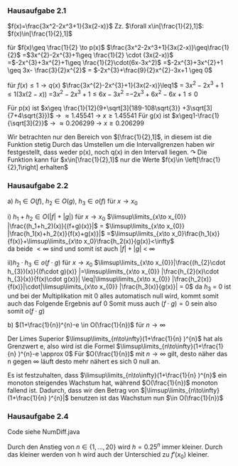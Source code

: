 ### Hausaufgabe 2.1
$f(x)=\frac{3x^2-2x^3+1}{3x(2-x)}$ Zz. $\forall x\in[\frac{1}{2},1]$: $f(x)\in[\frac{1}{2},1]$ 

für $f(x)\geq \frac{1}{2} \to p(x)$ 
$\frac{3x^2-2x^3+1}{3x(2-x)}\geq\frac{1}{2}$
=$3x^{2}-2x^{3}+1\geq \frac{1}{2} \cdot (3x(2-x))$ 
=$-2x^{3}+3x^{2}+1\geq \frac{1}{2}\cdot(6x-3x^2)$
=$-2x^{3}+3x^{2}+1 \geq 3x- \frac{3}{2}x^{2}$
= $-2x^{3}+\frac{9}{2}x^{2}-3x+1 \geq 0$

für $f(x)\leq 1 \to q(x)$
$\frac{3x^{2}-2x^{3}+1}{3x(2-x)}\leq1$
= $3x^{2}-2x^{3}+1\leq1(3x(2-x))$
=$3x^{2}-2x^{3}+1\leq6x-3x^{2}$
=$-2x^{3}+6x^{2}-6x+1\leq0$

Für p(x) ist $x\geq \frac{1}{12}(9+\sqrt[3]{189-108\sqrt{3}} +3\sqrt[3]{7+4\sqrt{3}})$ 
-> $\approx1.45541$
-> $x\geq1.45541$
Für g(x) ist $x\geq1-\frac{1}{\sqrt[3]{2}}$
-> $\approx0.206299$
-> $x\geq0.206299$

Wir betrachten nur den Bereich von $[\frac{1}{2},1]$, in diesem ist die Funktion stetig 
Durch das Umstellen um die Intervallgrenzen haben wir festgestellt, dass weder p(x), noch q(x) in den Intervall liegen. 
$\curvearrowright$ Die Funktion kann für $x\in[\frac{1}{2},1]$ nur die Werte $f(x)\in \left[\frac{1}{2},1\right] erhalten$

### Hausaufgabe 2.2
a) $h_1\in O(f)$, $h_{2}\in O(g)$, $h_{3}\in o(f)$ für $x \rightarrow x_0$ 

i) $h_{1}+h_{2} \in O(|f|+|g|)$ für $x \rightarrow x_0$
$\limsup\limits_{x\to x_{0}} |\frac{(h_1+h_2)(x)}{(f+g)(x)}|$ = $\limsup\limits_{x\to x_{0}} |\frac{h_1(x)+h_2(x)}{f(x)+g(x)}|$ =$\limsup\limits_{x\to x_0}\frac{h_1(x)}{f(x)}+\limsup\limits_{x\to x_0}\frac{h_2(x)}{g(x)}<\infty$  
da beide $< \infty$ sind und somit ist auch $|f| + |g|$ < $\infty$ 

ii)$h_{2}\cdot h_{3}\in o(f\cdot g)$ für $x\rightarrow x_0$ 
$\limsup\limits_{x\to x_{0}}|\frac{(h_{2}\cdot h_{3})(x)}{(f\cdot g)(x)} |=\limsup\limits_{x\to x_{0}} |\frac{h_{2}(x)\cdot h_{3}(x)}{f(x)\cdot g(x)}| \leq|\limsup\limits_{x\to x_{0}} |\frac{h_2(x)}{f(x)}|\cdot|\limsup\limits_{x\to x_{0}} |\frac{h_3(x)}{g(x)}| = 0$
da $h_3$ = 0 ist und bei der Multiplikation mit 0 alles automatisch null wird, kommt somit auch das Folgende Ergebnis auf 0
Somit muss auch $(f\cdot g) = 0$ sein also somit $o(f \cdot g)$ 

b) $(1+\frac{1}{n})^{n}-e \in O(\frac{1}{n})$ für $n \to \infty$ 

Der Limes Superior $\limsup\limits_{n\to\infty}(1+\frac{1}{n} )^{n}$ hat als Grenzwert e, also wird ist die Formel $\limsup\limits_{n\to\infty}(1+\frac{1}{n} )^{n}-e \approx 0$ 
Für $O(\frac{1}{n})$ mit $n\to\infty$ gilt, desto näher das n gegen $\infty$ läuft desto mehr nähert es sich 0 null an. 

Es ist festzuhalten, dass $\limsup\limits_{n\to\infty}(1+\frac{1}{n} )^{n}$ ein monoton steigendes Wachstum hat, während  $O(\frac{1}{n})$ monoton fallend ist.
Dadurch, dass wir den Betrag von $|\limsup\limits_{n\to\infty}(1+\frac{1}{n} )^{n}|$ benutzen ist das Wachstum nun $\in O(\frac{1}{n})$

### Hausaufgabe 2.4
Code siehe NumDiff.java

Durch den Anstieg von $n\in\{1,...,20\}$  wird $h=0.25^{n}$ immer kleiner. Durch das kleiner werden von h wird auch der Unterschied zu $f'(x_0)$ kleiner.  